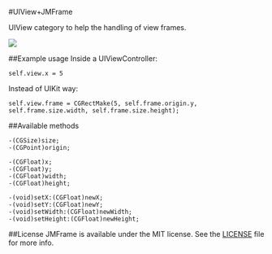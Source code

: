 #UIView+JMFrame

UIView category to help the handling of view frames.

![](https://travis-ci.org/patoroco/JMGFrame.png)

##Example usage
Inside a UIViewController:

	self.view.x = 5
	
Instead of UIKit way:

	self.view.frame = CGRectMake(5, self.frame.origin.y, self.frame.size.width, self.frame.size.height);
	
##Available methods

	-(CGSize)size;
	-(CGPoint)origin;
	
	-(CGFloat)x;
	-(CGFloat)y;
	-(CGFloat)width;
	-(CGFloat)height;
	
	-(void)setX:(CGFloat)newX;
	-(void)setY:(CGFloat)newY;
	-(void)setWidth:(CGFloat)newWidth;
	-(void)setHeight:(CGFloat)newHeight;
	
##License
JMFrame is available under the MIT license. See the [LICENSE](https://github.com/patoroco/JMFrame/blob/master/LICENSE.md) file for more info.